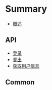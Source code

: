 # Summary

* [概述](README.md)

## API

* [登录](api/login.md)
* [登出](api/logout.md)
* [获取用户信息](api/getuserinfo.md)

## Common


